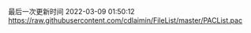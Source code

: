 最后一次更新时间 2022-03-09 01:50:12
https://raw.githubusercontent.com/cdlaimin/FileList/master/PACList.pac


